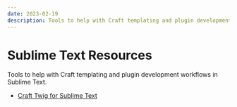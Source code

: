 ```yaml
---
date: 2023-02-19
description: Tools to help with Craft templating and plugin development workflows in Sublime Text.
---
```


# Sublime Text Resources

Tools to help with Craft templating and plugin development workflows in Sublime Text.

- [Craft Twig for Sublime Text](https://github.com/barrelstrength/Craft-Twig.tmbundle)
